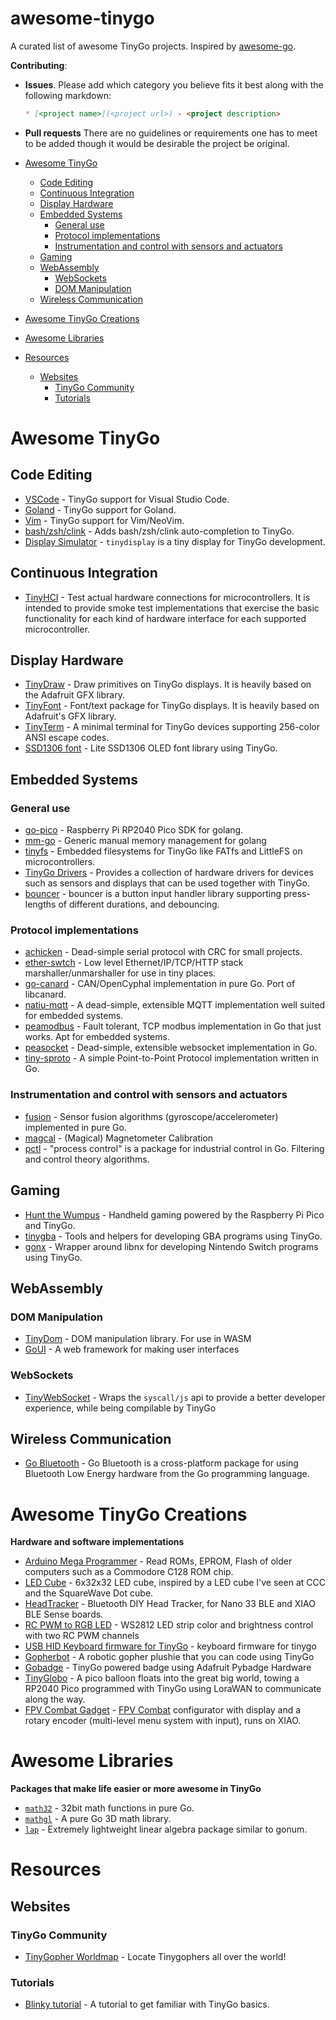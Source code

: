 # awesome-tinygo
A curated list of awesome TinyGo projects. Inspired by [awesome-go](https://github.com/avelino/awesome-go).

**Contributing**:

* **Issues**. Please add which category you believe fits it best along with the following markdown:
    ```markdown
    * [<project name>](<project url>) - <project description>
    ```

* **Pull requests** There are no guidelines or requirements one has to meet to be added though it would be desirable the project be original.

* [Awesome TinyGo](#awesome-tinygo)
    - [Code Editing](#code-editing)
    - [Continuous Integration](#continuous-integration)
    - [Display Hardware](#display-hardware)
    - [Embedded Systems](#embedded-systems)
        - [General use](#general-use)
        - [Protocol implementations](#protocol-implementations)
        - [Instrumentation and control with sensors and actuators](#instrumentation-and-control-with-sensors-and-actuators)
    - [Gaming](#gaming)
    - [WebAssembly](#webassembly)
        - [WebSockets](#websockets)
        - [DOM Manipulation](#dom-manipulation)
    - [Wireless Communication](#wireless-communication)

* [Awesome TinyGo Creations](#awesome-tinygo-creations)

* [Awesome Libraries](#awesome-libraries)

* [Resources](#resources)
    - [Websites](#websites)
        - [TinyGo Community](#tinygo-community)
        - [Tutorials](#tutorials)


# Awesome TinyGo

## Code Editing
* [VSCode](https://github.com/tinygo-org/vscode-tinygo) - TinyGo support for Visual Studio Code.
* [Goland](https://plugins.jetbrains.com/plugin/16915-tinygo) - TinyGo support for Goland.
* [Vim](https://github.com/sago35/tinygo.vim) - TinyGo support for Vim/NeoVim.
* [bash/zsh/clink](https://github.com/sago35/tinygo-autocmpl) - Adds bash/zsh/clink auto-completion to TinyGo.
* [Display Simulator](https://github.com/sago35/tinydisplay) - `tinydisplay` is a tiny display for TinyGo development.

## Continuous Integration
* [TinyHCI](https://github.com/tinygo-org/tinyhci) - Test actual hardware connections for microcontrollers. It is intended to provide smoke test implementations that exercise the basic functionality for each kind of hardware interface for each supported microcontroller.

## Display Hardware
* [TinyDraw](https://github.com/tinygo-org/tinydraw) - Draw primitives on TinyGo displays. It is heavily based on the Adafruit GFX library.
* [TinyFont](https://github.com/tinygo-org/tinyfont) - Font/text package for TinyGo displays. It is heavily based on Adafruit's GFX library.
* [TinyTerm](https://github.com/tinygo-org/tinyterm) - A minimal terminal for TinyGo devices supporting 256-color ANSI escape codes.
* [SSD1306 font](https://github.com/Nondzu/ssd1306_font) - Lite SSD1306 OLED font library using TinyGo.



## Embedded Systems

### General use
* [go-pico](https://github.com/djthorpe/go-pico) - Raspberry Pi RP2040 Pico SDK for golang.
* [mm-go](https://github.com/joetifa2003/mm-go) - Generic manual memory management for golang
* [tinyfs](https://github.com/tinygo-org/tinyfs) - Embedded filesystems for TinyGo like FATfs and LittleFS on microcontrollers.
* [TinyGo Drivers](https://github.com/tinygo-org/drivers) - Provides a collection of hardware drivers for devices such as sensors and displays that can be used together with TinyGo.
* [bouncer](https://github.com/eyelight/bouncer) - bouncer is a button input handler library supporting press-lengths of different durations, and debouncing.

### Protocol implementations
* [achicken](https://github.com/soypat/achicken) - Dead-simple serial protocol with CRC for small projects.
* [ether-swtch](https://github.com/soypat/ether-swtch) - Low level Ethernet/IP/TCP/HTTP stack marshaller/unmarshaller for use in tiny places.
* [go-canard](https://github.com/soypat/go-canard) - CAN/OpenCyphal implementation in pure Go. Port of libcanard.
* [natiu-mqtt](https://github.com/soypat/natiu-mqtt) - A dead-simple, extensible MQTT implementation well suited for embedded systems.
* [peamodbus](https://github.com/soypat/peamodbus) - Fault tolerant, TCP modbus implementation in Go that just works. Apt for embedded systems.
* [peasocket](https://github.com/soypat/peasocket) - Dead-simple, extensible websocket implementation in Go.
* [tiny-sproto](https://github.com/soypat/tiny-sproto) - A simple Point-to-Point Protocol implementation written in Go.

### Instrumentation and control with sensors and actuators
* [fusion](https://github.com/aykevl/fusion) - Sensor fusion algorithms (gyroscope/accelerometer) implemented in pure Go.
* [magcal](https://github.com/ysoldak/magcal) - (Magical) Magnetometer Calibration
* [pctl](https://github.com/brandondube/pctl) - "process control" is a package for industrial control in Go. Filtering and control theory algorithms.

## Gaming
* [Hunt the Wumpus](https://github.com/smittytone/pi-pico-go.git) - Handheld gaming powered by the Raspberry Pi Pico and TinyGo.
* [tinygba](https://github.com/tinygo-org/tinygba) - Tools and helpers for developing GBA programs using TinyGo.
* [gonx](https://github.com/racerxdl/gonx) - Wrapper around libnx for developing Nintendo Switch programs using TinyGo.


## WebAssembly

### DOM Manipulation

* [TinyDom](https://github.com/Nerzal/tinydom) - DOM manipulation library. For use in WASM
* [GoUI](https://github.com/goui-org/goui) - A web framework for making user interfaces

### WebSockets

* [TinyWebSocket](https://github.com/Nerzal/tinywebsocket) - Wraps the `syscall/js` api to provide a better developer experience, while being compilable by TinyGo

## Wireless Communication

* [Go Bluetooth](https://github.com/tinygo-org/bluetooth) - Go Bluetooth is a cross-platform package for using Bluetooth Low Energy hardware from the Go programming language.


# Awesome TinyGo Creations
**Hardware and software implementations**
* [Arduino Mega Programmer](https://github.com/Gustavomurta/Arduino_Mega_Programmer) - Read ROMs, EPROM, Flash of older computers such as a Commodore C128 ROM chip.
* [LED Cube](https://github.com/tinygo-org/things/tree/master/ledcube) - 6x32x32 LED cube, inspired by a LED cube I've seen at CCC and the SquareWave Dot cube.
* [HeadTracker](https://github.com/ysoldak/HeadTracker) - Bluetooth DIY Head Tracker, for Nano 33 BLE and XIAO BLE Sense boards.
* [RC PWM to RGB LED](https://github.com/ysoldak/pwm-ws2812) - WS2812 LED strip color and brightness control with two RC PWM channels
* [USB HID Keyboard firmware for TinyGo](https://github.com/sago35/tinygo-keyboard) - keyboard firmware for tinygo
* [Gopherbot](https://github.com/hybridgroup/gopherbot) - A robotic gopher plushie that you can code using TinyGo
* [Gobadge](https://github.com/tinygo-org/gobadge) - TinyGo powered badge using Adafruit Pybadge Hardware
* [TinyGlobo](https://github.com/hybridgroup/tinyglobo) - A pico balloon floats into the great big world, towing a RP2040 Pico programmed with TinyGo using LoraWAN to communicate along the way.
* [FPV Combat Gadget](https://github.com/ysoldak/fpvc-gadget) - [FPV Combat](https://fpv-combat.com/) configurator with display and a rotary encoder (multi-level menu system with input), runs on XIAO.

# Awesome Libraries
**Packages that make life easier or more awesome in TinyGo**

* [`math32`](https://github.com/chewxy/math32) - 32bit math functions in pure Go.
* [`mathgl`](https://github.com/go-gl/mathgl) - A pure Go 3D math library.
* [`lap`](https://github.com/soypat/lap) - Extremely lightweight linear algebra package similar to gonum.

# Resources

## Websites

### TinyGo Community

* [TinyGopher Worldmap](https://getethermap.org/m/tinygophers) - Locate Tinygophers all over the world!
### Tutorials

* [Blinky tutorial](https://github.com/tinygo-org/tinygo-site/blob/379c887947063e08bc9547a034b7ced68ab30628/content/getting-started/blinky.md) - A tutorial to get familiar with TinyGo basics.
